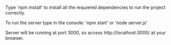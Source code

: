 Type 'npm install' to install all the requiered dependencies to run the project correctly. 

To run the server type in the console:
'npm start' or 'node server.js'

Server will be running at port 3000, so access http://localhost:3000/ at your browser.